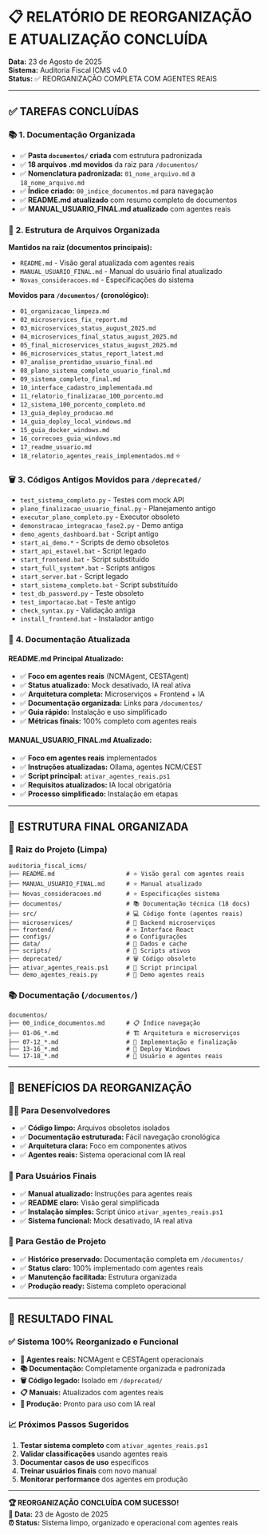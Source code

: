 # 📋 RELATÓRIO DE REORGANIZAÇÃO E ATUALIZAÇÃO CONCLUÍDA

**Data:** 23 de Agosto de 2025  
**Sistema:** Auditoria Fiscal ICMS v4.0  
**Status:** ✅ REORGANIZAÇÃO COMPLETA COM AGENTES REAIS

---

## ✅ **TAREFAS CONCLUÍDAS**

### 📚 **1. Documentação Organizada**
- ✅ **Pasta `documentos/` criada** com estrutura padronizada
- ✅ **18 arquivos .md movidos** da raiz para `/documentos/`
- ✅ **Nomenclatura padronizada:** `01_nome_arquivo.md` a `18_nome_arquivo.md`
- ✅ **Índice criado:** `00_indice_documentos.md` para navegação
- ✅ **README.md atualizado** com resumo completo de documentos
- ✅ **MANUAL_USUARIO_FINAL.md atualizado** com agentes reais

### 📁 **2. Estrutura de Arquivos Organizada**
**Mantidos na raiz (documentos principais):**
- `README.md` - Visão geral atualizada com agentes reais
- `MANUAL_USUARIO_FINAL.md` - Manual do usuário final atualizado
- `Novas_consideracoes.md` - Especificações do sistema

**Movidos para `/documentos/` (cronológico):**
- `01_organizacao_limpeza.md`
- `02_microservices_fix_report.md`
- `03_microservices_status_august_2025.md`
- `04_microservices_final_status_august_2025.md`
- `05_final_microservices_status_august_2025.md`
- `06_microservices_status_report_latest.md`
- `07_analise_prontidao_usuario_final.md`
- `08_plano_sistema_completo_usuario_final.md`
- `09_sistema_completo_final.md`
- `10_interface_cadastro_implementada.md`
- `11_relatorio_finalizacao_100_porcento.md`
- `12_sistema_100_porcento_completo.md`
- `13_guia_deploy_producao.md`
- `14_guia_deploy_local_windows.md`
- `15_guia_docker_windows.md`
- `16_correcoes_guia_windows.md`
- `17_readme_usuario.md`
- `18_relatorio_agentes_reais_implementados.md` ⭐

### 🗑️ **3. Códigos Antigos Movidos para `/deprecated/`**
- `test_sistema_completo.py` - Testes com mock API
- `plano_finalizacao_usuario_final.py` - Planejamento antigo
- `executar_plano_completo.py` - Executor obsoleto
- `demonstracao_integracao_fase2.py` - Demo antiga
- `demo_agents_dashboard.bat` - Script antigo
- `start_ai_demo.*` - Scripts de demo obsoletos
- `start_api_estavel.bat` - Script legado
- `start_frontend.bat` - Script substituído
- `start_full_system*.bat` - Scripts antigos
- `start_server.bat` - Script legado
- `start_sistema_completo.bat` - Script substituído
- `test_db_password.py` - Teste obsoleto
- `test_importacao.bat` - Teste antigo
- `check_syntax.py` - Validação antiga
- `install_frontend.bat` - Instalador antigo

### 📝 **4. Documentação Atualizada**

#### **README.md Principal Atualizado:**
- ✅ **Foco em agentes reais** (NCMAgent, CESTAgent)
- ✅ **Status atualizado:** Mock desativado, IA real ativa
- ✅ **Arquitetura completa:** Microserviços + Frontend + IA
- ✅ **Documentação organizada:** Links para `/documentos/`
- ✅ **Guia rápido:** Instalação e uso simplificado
- ✅ **Métricas finais:** 100% completo com agentes reais

#### **MANUAL_USUARIO_FINAL.md Atualizado:**
- ✅ **Foco em agentes reais** implementados
- ✅ **Instruções atualizadas:** Ollama, agentes NCM/CEST
- ✅ **Script principal:** `ativar_agentes_reais.ps1`
- ✅ **Requisitos atualizados:** IA local obrigatória
- ✅ **Processo simplificado:** Instalação em etapas

---

## 🎯 **ESTRUTURA FINAL ORGANIZADA**

### **📁 Raiz do Projeto (Limpa)**
```
auditoria_fiscal_icms/
├── README.md                    # ⭐ Visão geral com agentes reais
├── MANUAL_USUARIO_FINAL.md      # ⭐ Manual atualizado
├── Novas_consideracoes.md       # ⭐ Especificações sistema
├── documentos/                  # 📚 Documentação técnica (18 docs)
├── src/                         # 💻 Código fonte (agentes reais)
├── microservices/               # 🔄 Backend microserviços
├── frontend/                    # ⚛️ Interface React
├── configs/                     # ⚙️ Configurações
├── data/                        # 💾 Dados e cache
├── scripts/                     # 🔧 Scripts ativos
├── deprecated/                  # 🗑️ Código obsoleto
├── ativar_agentes_reais.ps1     # 🤖 Script principal
└── demo_agentes_reais.py        # 🧪 Demo agentes reais
```

### **📚 Documentação (`/documentos/`)**
```
documentos/
├── 00_indice_documentos.md      # 📋 Índice navegação
├── 01-06_*.md                   # 🏗️ Arquitetura e microserviços
├── 07-12_*.md                   # 🎯 Implementação e finalização
├── 13-16_*.md                   # 🚀 Deploy Windows
└── 17-18_*.md                   # 👤 Usuário e agentes reais
```

---

## 🚀 **BENEFÍCIOS DA REORGANIZAÇÃO**

### **👨‍💻 Para Desenvolvedores**
- ✅ **Código limpo:** Arquivos obsoletos isolados
- ✅ **Documentação estruturada:** Fácil navegação cronológica
- ✅ **Arquitetura clara:** Foco em componentes ativos
- ✅ **Agentes reais:** Sistema operacional com IA real

### **👤 Para Usuários Finais**
- ✅ **Manual atualizado:** Instruções para agentes reais
- ✅ **README claro:** Visão geral simplificada
- ✅ **Instalação simples:** Script único `ativar_agentes_reais.ps1`
- ✅ **Sistema funcional:** Mock desativado, IA real ativa

### **🏢 Para Gestão de Projeto**
- ✅ **Histórico preservado:** Documentação completa em `/documentos/`
- ✅ **Status claro:** 100% implementado com agentes reais
- ✅ **Manutenção facilitada:** Estrutura organizada
- ✅ **Produção ready:** Sistema completo operacional

---

## 🎉 **RESULTADO FINAL**

### **✅ Sistema 100% Reorganizado e Funcional**
- **🤖 Agentes reais:** NCMAgent e CESTAgent operacionais
- **📚 Documentação:** Completamente organizada e padronizada
- **🗑️ Código legado:** Isolado em `/deprecated/`
- **📋 Manuais:** Atualizados com agentes reais
- **🚀 Produção:** Pronto para uso com IA real

### **📈 Próximos Passos Sugeridos**
1. **Testar sistema completo** com `ativar_agentes_reais.ps1`
2. **Validar classificações** usando agentes reais
3. **Documentar casos de uso** específicos
4. **Treinar usuários finais** com novo manual
5. **Monitorar performance** dos agentes em produção

---

**🏆 REORGANIZAÇÃO CONCLUÍDA COM SUCESSO!**  
**📅 Data:** 23 de Agosto de 2025  
**⏰ Status:** Sistema limpo, organizado e operacional com agentes reais
